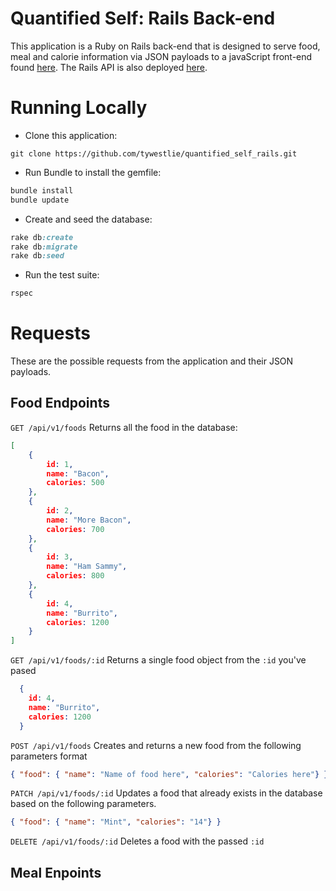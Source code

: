 # Quantified Self: Rails Back-end

This application is a Ruby on Rails back-end that is designed to serve food, meal and calorie information via JSON payloads to a javaScript front-end found [here](http://grateful-fairies.surge.sh/index.html). The Rails API is also deployed [here](https://quantified-self-rails-.herokuapp.com/).

# Running Locally

* Clone this application:
```
git clone https://github.com/tywestlie/quantified_self_rails.git
```
* Run Bundle to install the gemfile:
```ruby
bundle install
bundle update
```
* Create and seed the database:
```ruby
rake db:create
rake db:migrate
rake db:seed
```
* Run the test suite:
```ruby
rspec
```

# Requests
These are the possible requests from the application and their JSON payloads.
## Food Endpoints
`GET /api/v1/foods` Returns all the food in the database:
```JSON
[
    {
        id: 1,
        name: "Bacon",
        calories: 500
    },
    {
        id: 2,
        name: "More Bacon",
        calories: 700
    },
    {
        id: 3,
        name: "Ham Sammy",
        calories: 800
    },
    {
        id: 4,
        name: "Burrito",
        calories: 1200
    }
]
```
`GET /api/v1/foods/:id` Returns a single food object from the `:id` you've pased
```JSON
  {
    id: 4,
    name: "Burrito",
    calories: 1200
  }
```
`POST /api/v1/foods` Creates and returns a new food from the following parameters format
```JSON
{ "food": { "name": "Name of food here", "calories": "Calories here"} }
```
`PATCH /api/v1/foods/:id` Updates a food that already exists in the database based on the following parameters.
```JSON
{ "food": { "name": "Mint", "calories": "14"} }
```
`DELETE /api/v1/foods/:id` Deletes a food with the passed `:id`
## Meal Enpoints






